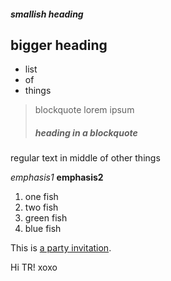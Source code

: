 ##### smallish heading #####
## bigger heading ##

* list
* of
* things

> blockquote lorem ipsum
> ##### heading in a blockquote

regular text in middle of other things

*emphasis1*
**emphasis2**

<ol>
<li>one fish</li>
<li>two fish</li>
<li>green fish</li>
<li>blue fish</li>
</ol>

This is [a party invitation](https://www.facebook.com/events/1725339597694849/).

Hi TR! xoxo

